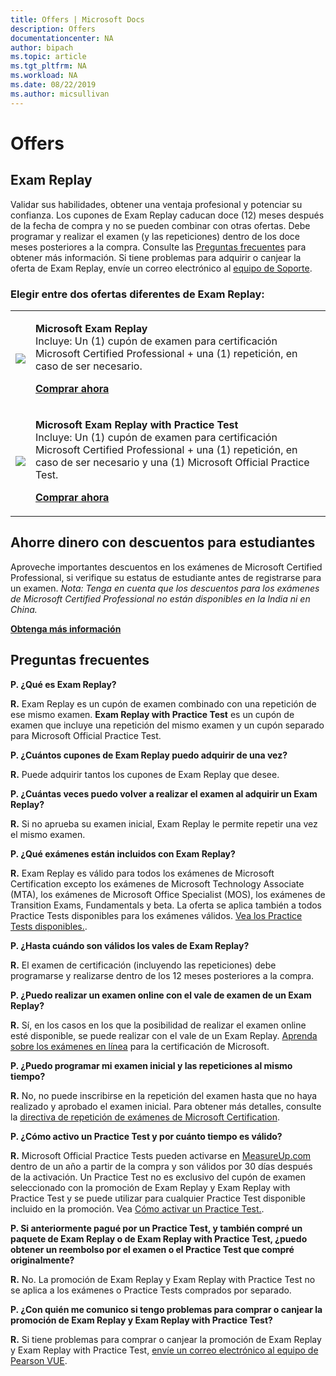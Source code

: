 ```yaml
---
title: Offers | Microsoft Docs
description: Offers 
documentationcenter: NA 
author: bipach
ms.topic: article
ms.tgt_pltfrm: NA
ms.workload: NA
ms.date: 08/22/2019
ms.author: micsullivan
---
```

# Offers

## Exam Replay

Validar sus habilidades, obtener una ventaja profesional y potenciar su confianza. Los cupones de Exam Replay caducan doce (12) meses después de la fecha de compra y no se pueden combinar con otras ofertas. Debe programar y realizar el examen (y las repeticiones) dentro de los doce meses posteriores a la compra. Consulte las [Preguntas frecuentes](#frequently-asked-questions) para obtener más información. Si tiene problemas para adquirir o canjear la oferta de Exam Replay, envíe un correo electrónico al [equipo de Soporte](mailto:mindhub@pearson.com).

### Elegir entre dos ofertas diferentes de Exam Replay:

<div>
    <table border="0">
        <tr>
            <td>
                <img src="images/exam-replay-thumbnail.png">
            </td>
            <td>                
                <p><strong>Microsoft Exam Replay</strong><br/>Incluye: Un (1) cupón de examen para certificación Microsoft Certified Professional + una (1) repetición, en caso de ser necesario.</p>
                <p><a href="https://us.mindhub.com/p/Microsoft-Exam-Replay?utm_source=msftmarketing&utm_medium=msft_offers&utm_campaign=ExamReplayFY20&utm_term=ERFY20&utm_content=weblink3"><strong>Comprar ahora</strong></a></p>
            </td>
        </tr>
        <tr>
            <td>
                <img src="images/exam-replay-with-practice-test-thumbnail.png">
            </td>
            <td>
               <p><strong>Microsoft Exam Replay with Practice Test</strong><br/>Incluye: Un (1) cupón de examen para certificación Microsoft Certified Professional + una (1) repetición, en caso de ser necesario y una (1) Microsoft Official Practice Test.</p>
               <p><a href="https://us.mindhub.com/p/Microsoft-Exam-Replay-PT?utm_source=msftmarketing&utm_medium=msft_offers&utm_campaign=ExamReplayFY20&utm_term=ERFY20&utm_content=weblink"><strong>Comprar ahora</strong></a></p>
            </td>
        </tr>
    </table>
</div>


## Ahorre dinero con descuentos para estudiantes
Aproveche importantes descuentos en los exámenes de Microsoft Certified Professional, si verifique su estatus de estudiante antes de registrarse para un examen. *Nota: Tenga en cuenta que los descuentos para los exámenes de Microsoft Certified Professional no están disponibles en la India ni en China.*

[**Obtenga más información**](/learn/certifications/certification-exam-policies)

## Preguntas frecuentes

**P. ¿Qué es Exam Replay?**

**R.** Exam Replay es un cupón de examen combinado con una repetición de ese mismo examen. **Exam Replay with Practice Test** es un cupón de examen que incluye una repetición del mismo examen y un cupón separado para Microsoft Official Practice Test.

**P. ¿Cuántos cupones de Exam Replay puedo adquirir de una vez?**

**R.** Puede adquirir tantos los cupones de Exam Replay que desee.

**P. ¿Cuántas veces puedo volver a realizar el examen al adquirir un Exam Replay?**

**R.** Si no aprueba su examen inicial, Exam Replay le permite repetir una vez el mismo examen.

**P. ¿Qué exámenes están incluidos con Exam Replay?**

**R.** Exam Replay es válido para todos los exámenes de Microsoft Certification excepto los exámenes de Microsoft Technology Associate (MTA), los exámenes de Microsoft Office Specialist (MOS), los exámenes de Transition Exams, Fundamentals y beta. La oferta se aplica también a todos Practice Tests disponibles para los exámenes válidos. [Vea los Practice Tests disponibles.](https://us.mindhub.com/microsoft-practice-tests).

**P. ¿Hasta cuándo son válidos los vales de Exam Replay?**

**R.** El examen de certificación (incluyendo las repeticiones) debe programarse y realizarse dentro de los 12 meses posteriores a la compra.

**P. ¿Puedo realizar un examen online con el vale de examen de un Exam Replay?**

**R.** Sí, en los casos en los que la posibilidad de realizar el examen online esté disponible, se puede realizar con el vale de un Exam Replay. [Aprenda sobre los exámenes en línea](/learn/certifications/online-exams) para la certificación de Microsoft.

**P. ¿Puedo programar mi examen inicial y las repeticiones al mismo tiempo?**

**R.** No, no puede inscribirse en la repetición del examen hasta que no haya realizado y aprobado el examen inicial. Para obtener más detalles, consulte la [directiva de repetición de exámenes de Microsoft Certification](/learn/certifications/certification-exam-policies#exam-retake-policy).

**P. ¿Cómo activo un Practice Test y por cuánto tiempo es válido?**

**R.** Microsoft Official Practice Tests pueden activarse en [MeasureUp.com](https://www.measureup.com/) dentro de un año a partir de la compra y son válidos por 30 días después de la activación. Un Practice Test no es exclusivo del cupón de examen seleccionado con la promoción de Exam Replay y Exam Replay with Practice Test y se puede utilizar para cualquier Practice Test disponible incluido en la promoción. Vea [Cómo activar un Practice Test.](https://home.pearsonvue.com/microsoft/practicetests).

**P. Si anteriormente pagué por un Practice Test, y también compré un paquete de Exam Replay o de Exam Replay with Practice Test, ¿puedo obtener un reembolso por el examen o el Practice Test que compré originalmente?**

**R.** No. La promoción de Exam Replay y Exam Replay with Practice Test no se aplica a los exámenes o Practice Tests comprados por separado.

**P. ¿Con quién me comunico si tengo problemas para comprar o canjear la promoción de Exam Replay y Exam Replay with Practice Test?**

**R.** Si tiene problemas para comprar o canjear la promoción de Exam Replay y Exam Replay with Practice Test, [envíe un correo electrónico al equipo de Pearson VUE](mailto:mindhub@pearson.com).



